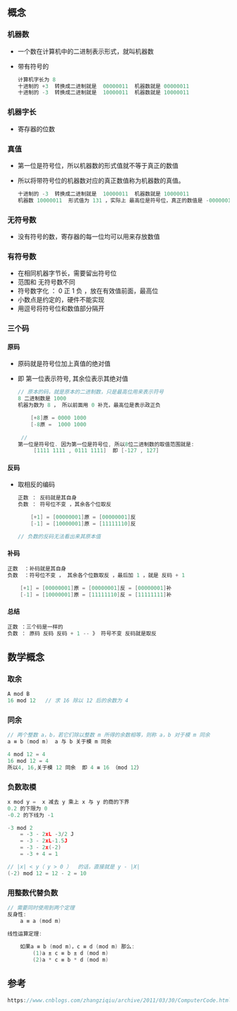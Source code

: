 ## 概念

### 机器数

*   一个数在计算机中的二进制表示形式，就叫机器数

*   带有符号的

    ```go
    计算机字长为 8 
    十进制的 +3  转换成二进制就是  00000011  机器数就是 00000011 
    十进制的 -3  转换成二进制就是  10000011  机器数就是 10000011
    ```

    

### 机器字长

*   寄存器的位数

### 真值

*   第一位是符号位，所以机器数的形式值就不等于真正的数值

*   所以将带符号位的机器数对应的真正数值称为机器数的真值。

    ```go
    十进制的 -3  转换成二进制就是  10000011  机器数就是 10000011 
    机器数 10000011  形式值为 131 ，实际上 最高位是符号位，真正的数值是 -00000011 即-3
    ```

    

### 无符号数

*   没有符号的数，寄存器的每一位均可以用来存放数值

### 有符号数

*   在相同机器字节长，需要留出符号位
*   范围和 无符号数不同
*   符号数字化 ： 0 正  1 负 ，放在有效值前面，最高位
*   小数点是约定的，硬件不能实现
*   用逗号将符号位和数值部分隔开

### 三个码

#### 原码

*   原码就是符号位加上真值的绝对值

*   即 第一位表示符号, 其余位表示其绝对值

    ```go
    // 原本的码，就是原本的二进制数，只是最高位用来表示符号
    8 二进制数是 1000
    机器为数为 8 ， 所以前面用 0 补充，最高位是表示政正负 
    
        [+8]原 = 0000 1000
        [-8原 =  1000 1000
            
     // 
    第一位是符号位. 因为第一位是符号位, 所以8位二进制数的取值范围就是:
         [1111 1111 , 0111 1111]  即 [-127 , 127]
    ```

    

#### 反码

*   取相反的编码

    ```go 
    正数 ： 反码就是其自身
    负数 ： 符号位不变 ，其余各个位取反
    
        [+1] = [00000001]原 = [00000001]反
        [-1] = [10000001]原 = [11111110]反
    
    // 负数的反码无法看出来其原本值
    ```

    

    

#### 补码

```go
正数  ：补码就是其自身
负数  ：符号位不变 ， 其余各个位数取反 ，最后加 1 ，就是 反码 + 1

    [+1] = [00000001]原 = [00000001]反 = [00000001]补
    [-1] = [10000001]原 = [11111110]反 = [11111111]补

```



#### 总结

```go
正数 ：三个码是一样的
负数 ： 原码 反码 反码 + 1 -- 》 符号不变 反码就是取反
```





## 数学概念

### 取余

```go
A mod B 
16 mod 12   // 求 16 除以 12 后的余数为 4
```

### 同余

```go
// 两个整数 a，b，若它们除以整数 m 所得的余数相等，则称 a，b 对于模 m 同余
a ≡ b (mod m)  a 与 b 关于模 m 同余

4 mod 12 = 4
16 mod 12 = 4 
所以4, 16,关于模 12 同余  即 4 ≡ 16 （mod 12）
```

### 负数取模

```go
x mod y =  x 减去 y 乘上 x 与 y 的商的下界
0.2 的下限为 0
-0.2 的下线为 -1

-3 mod 2
    = -3 - 2xL -3/2 J
    = -3 - 2xL-1.5J
    = -3 - 2x(-2)
    = -3 + 4 = 1

// |x| < y（ y > 0 ）  的话，直接就是 y - |X|
(-2) mod 12 = 12 - 2 = 10
```

### 用整数代替负数

```go
// 需要同时使用到两个定理
反身性:
	a ≡ a (mod m) 

线性运算定理:
	
    如果a ≡ b (mod m)，c ≡ d (mod m) 那么:
        (1)a ± c ≡ b ± d (mod m)
        (2)a * c ≡ b * d (mod m)

```





## 参考

```go
https://www.cnblogs.com/zhangziqiu/archive/2011/03/30/ComputerCode.html
```

















































































